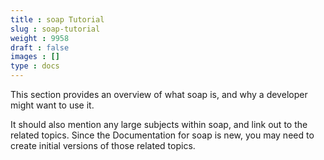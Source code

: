 ```yaml
---
title : soap Tutorial
slug : soap-tutorial
weight : 9958
draft : false
images : []
type : docs
---
```


This section provides an overview of what soap is, and why a developer might want to use it.

It should also mention any large subjects within soap, and link out to the related topics.  Since the Documentation for soap is new, you may need to create initial versions of those related topics.

